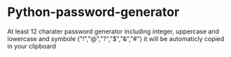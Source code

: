 # Python-password-generator

At least 12 charater password generator including integer, uppercase and lowercase and symbole ("!","@","?","$","&","#") it will be automaticly copied in your clipboard










